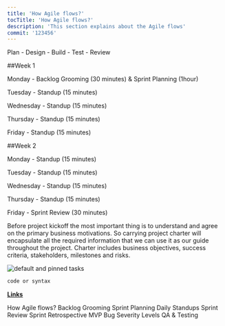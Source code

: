 ```yaml
---
title: 'How Agile flows?'
tocTitle: 'How Agile flows?'
description: 'This section explains about the Agile flows'
commit: '123456'
---
```


Plan - Design - Build - Test - Review

##Week 1

Monday - Backlog Grooming (30 minutes) & Sprint Planning (1hour)

Tuesday - Standup (15 minutes)

Wednesday - Standup (15 minutes)

Thursday - Standup (15 minutes)

Friday - Standup (15 minutes)

##Week 2

Monday - Standup (15 minutes)

Tuesday - Standup (15 minutes)

Wednesday - Standup (15 minutes)

Thursday - Standup (15 minutes)

Friday - Sprint Review (30 minutes)

Before project kickoff the most important thing is to understand and agree on the primary business motivations. So carrying project charter will encapsulate all the required information that we can use it as our guide throughout the project. Charter includes business objectives, success criteria, stakeholders, milestones and risks.

<!-- ## Sub Heading

✍️Coming soon: Please watch this space for more updates from our team. Thanks for the patience! -->

![default and pinned tasks](/placeholders/banner.png)

```javascript
code or syntax
```

<div class="aside">
<a href=""><b>Links</b></a>
</div>

How Agile flows?
Backlog Grooming
Sprint Planning
Daily Standups
Sprint Review
Sprint Retrospective
MVP
Bug Severity Levels
QA & Testing
